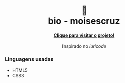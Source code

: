 <h1 align="center">
🔗<br>bio - moisescruz
</h1>

<h4 align="center"><a href="https://bio-tau.vercel.app/">Clique para visitar o projeto!</a></h4>

<p align="center">Inspirado no <i>iuricode</i></p>

<h3>Linguagens usadas</h3>
<ul>
 <li>HTML5
 <li>CSS3
</ul>
